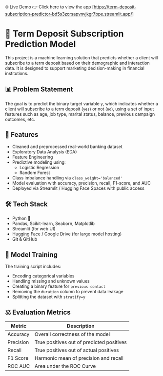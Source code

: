 🌐 Live Demo
👉 Click here to view the app [https://term-deposit-subscription-predictor-bd5s3zcrsapvnvjkgr7bpe.streamlit.app/]

# 🏦 Term Deposit Subscription Prediction Model

This project is a machine learning solution that predicts whether a client will subscribe to a term deposit based on their demographic and interaction data. It is designed to support marketing decision-making in financial institutions.

## 📊 Problem Statement

The goal is to predict the binary target variable `y`, which indicates whether a client will subscribe to a term deposit (`yes`) or not (`no`), using a set of input features such as age, job type, marital status, balance, previous campaign outcomes, etc.

## 🚀 Features

- Cleaned and preprocessed real-world banking dataset
- Exploratory Data Analysis (EDA)
- Feature Engineering
- Predictive modeling using:
  - Logistic Regression
  - Random Forest
- Class imbalance handling via `class_weight='balanced'`
- Model evaluation with accuracy, precision, recall, F1-score, and AUC
- Deployed via Streamlit / Hugging Face Spaces with public access

## 🛠 Tech Stack

- Python 🐍
- Pandas, Scikit-learn, Seaborn, Matplotlib
- Streamlit (for web UI)
- Hugging Face / Google Drive (for large model hosting)
- Git & GitHub

## 🧠 Model Training

The training script includes:

- Encoding categorical variables
- Handling missing and unknown values
- Creating a binary feature for `previous contact`
- Removing the `duration` column to prevent data leakage
- Splitting the dataset with `stratify=y`

## ⚖️ Evaluation Metrics

| Metric       | Description                                   |
|--------------|-----------------------------------------------|
| Accuracy     | Overall correctness of the model              |
| Precision    | True positives out of predicted positives     |
| Recall       | True positives out of actual positives        |
| F1 Score     | Harmonic mean of precision and recall         |
| ROC AUC      | Area under the ROC Curve                      |


